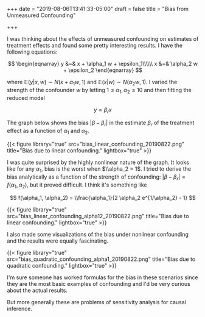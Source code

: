 +++
date = "2019-08-06T13:41:33-05:00"
draft = false
title = "Bias from Unmeasured Confounding"

+++

I was thinking about the effects of unmeasured confounding on estimates of treatment effects and found some pretty interesting results. I have the following equations:

$$
\begin{eqnarray}
y &=& x + \alpha_1 w + \epsilon_1\\\\\\
x &=& \alpha_2 w + \epsilon_2
\end{eqnarray}
$$

where $\mathbb{E}(y | x, w) \sim N(x + \alpha_1 w, 1)$ and $\mathbb{E}(x | w) \sim N(\alpha_2 w, 1)$. I varied the strength of the confounder $w$ by letting $1 \leq \alpha_1, \alpha_2 \leq 10$ and then fitting the reduced model

$$
y = \beta_{r} x
$$

The graph below shows the bias $|\beta - \beta_{r}|$ in the estimate $\beta_r$ of the treatment effect as a function of $\alpha_1$ and $\alpha_2$.

{{< figure library="true" src="bias_linear_confounding_20190822.png" title="Bias due to linear confounding." lightbox="true" >}}

I was quite surprised by the highly nonlinear nature of the graph. It looks like for any $\alpha_1$, bias is the worst when $\\alpha_2 = 1$. I tried to derive the bias analytically as a function of the strength of confounding: $|\beta - \beta_r| = f(\alpha_1, \alpha_2)$, but it proved difficult. I think it's something like

$$
f(\alpha_1, \alpha_2) = \\frac{\alpha_1}{2 \alpha_2 e^{1/\alpha_2} - 1}
$$

{{< figure library="true" src="bias_linear_confounding_alpha12_20190822.png" title="Bias due to linear confounding." lightbox="true" >}}

I also made some visualizations of the bias under nonlinear confounding and the results were equally fascinating.


{{< figure library="true" src="bias_quadratic_confounding_alpha1_20190822.png" title="Bias due to quadratic confounding." lightbox="true" >}}

I'm sure someone has worked formulas for the bias in these scenarios since they are the most basic examples of confounding and I'd be very curious about the actual results.

But more generally these are problems of sensitivity analysis for causal inference.
